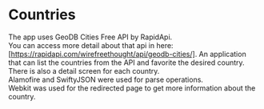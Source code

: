 # Countries
The app uses GeoDB Cities Free API by RapidApi.  
You can access more detail about that api in here: [https://rapidapi.com/wirefreethought/api/geodb-cities/]. 
An application that can list the countries from the API and favorite the desired country. There is also a detail screen for each country.  
Alamofire and SwiftyJSON were used for parse operations.  
Webkit was used for the redirected page to get more information about the country.  
